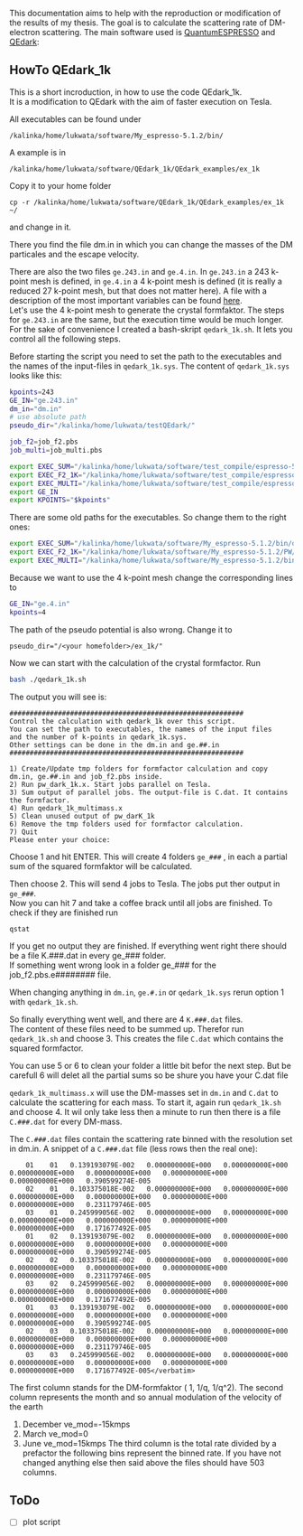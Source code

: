 
This documentation aims to help with the reproduction or modification of the results of my thesis. The goal is to calculate the scattering rate of DM-electron scattering. The main software used is <a href="http://www.quantum-espresso.org/" title="qe">QuantumESPRESSO</a> and <a href="https://github.com/adrian-soto/QEdark_repo" title="qedark">QEdark</a>:

## HowTo QEdark_1k

This is a short incroduction, in how to use the code QEdark_1k.  
It is a modification to QEdark with the aim of faster execution on Tesla.

All executables can be found under

    /kalinka/home/lukwata/software/My_espresso-5.1.2/bin/

A example is in

    /kalinka/home/lukwata/software/QEdark_1k/QEdark_examples/ex_1k

Copy it to your home folder

    cp -r /kalinka/home/lukwata/software/QEdark_1k/QEdark_examples/ex_1k ~/

and change in it.

There you find the file dm.in in which you can change the masses of the DM particales and the escape velocity.

There are also the two files `ge.243.in` and `ge.4.in`. In `ge.243.in` a 243 k-point mesh is defined, in `ge.4.in` a 4 k-point mesh is defined (it is really a reduced 27 k-point mesh, but that does not matter here).
A file with a description of the most important variables can be found [here](./input-description.pdf).   
Let's use the 4 k-point mesh to generate the crystal formfaktor. The steps for `ge.243.in` are the same, but the execution time would be much longer.
For the sake of convenience I created a bash-skript `qedark_1k.sh`.
It lets you control all the following steps.

Before starting the script you need to set the path to the executables and the names of the input-files in `qedark_1k.sys`.
The content of `qedark_1k.sys` looks like this:
```bash
kpoints=243
GE_IN="ge.243.in"
dm_in="dm.in"
# use absolute path
pseudo_dir="/kalinka/home/lukwata/testQEdark/"

job_f2=job_f2.pbs
job_multi=job_multi.pbs

export EXEC_SUM="/kalinka/home/lukwata/software/test_compile/espresso-5.1.2/bin/qedark_1k_sum.x"
export EXEC_F2_1K="/kalinka/home/lukwata/software/test_compile/espresso-5.1.2/PW/src/pw_dark_1k.x"
export EXEC_MULTI="/kalinka/home/lukwata/software/test_compile/espresso-5.1.2/bin/qedark_1k_multimass.x"
export GE_IN
export KPOINTS="$kpoints"
```

There are some old paths for the executables. So change them to the right ones:

```bash
export EXEC_SUM="/kalinka/home/lukwata/software/My_espresso-5.1.2/bin/qedark_1k_sum.x"
export EXEC_F2_1K="/kalinka/home/lukwata/software/My_espresso-5.1.2/PW/src/pw_dark_1k.x"
export EXEC_MULTI="/kalinka/home/lukwata/software/My_espresso-5.1.2/bin/qedark_1k_multi.x"
```

Because we want to use the 4 k-point mesh change the corresponding lines to
```bash
GE_IN="ge.4.in"
kpoints=4
```

The path of the pseudo potential is also wrong. Change it to

    pseudo_dir="/<your homefolder>/ex_1k/"

Now we can start with the calculation of the crystal formfactor. Run
```bash
bash ./qedark_1k.sh
```

The output you will see is:
```
##########################################################
Control the calculation with qedark_1k over this script.
You can set the path to executables, the names of the input files
and the number of k-points in qedark_1k.sys.
Other settings can be done in the dm.in and ge.##.in
##########################################################

1) Create/Update tmp folders for formfactor calculation and copy dm.in, ge.##.in and job_f2.pbs inside.
2) Run pw_dark_1k.x. Start jobs parallel on Tesla.
3) Sum output of parallel jobs. The output-file is C.dat. It contains the formfactor.
4) Run qedark_1k_multimass.x
5) Clean unused output of pw_darK_1k
6) Remove the tmp folders used for formfactor calculation.
7) Quit
Please enter your choice:
```

Choose 1 and hit ENTER. This will create 4 folders `ge_###` , in each a partial sum of the squared formfaktor will be calculated.

Then choose 2. This will send 4 jobs to Tesla. The jobs put ther output in `ge_###`.  
Now you can hit 7 and take a coffee brack until all jobs are finished. To check if they are finished run

    qstat

If you get no output they are finished. If everything went right there should be a file K.###.dat in every ge_### folder.  
If something went wrong look in a folder ge_### for the job_f2.pbs.e######## file.

When changing anything in `dm.in`, `ge.#.in` or `qedark_1k.sys` rerun option 1 with `qedark_1k.sh`.

So finally everything went well, and there are 4 `K.###.dat` files.  
The content of these files need to be summed up.
Therefor run `qedark_1k.sh` and choose 3.
This creates the file `C.dat` which contains the squared formfactor.

You can use 5 or 6 to clean your folder a little bit befor the next step.
But be carefull 6 will delet all the partial sums so be shure you have your C.dat file

`qedark_1k_multimass.x` will use the DM-masses set in `dm.in` and `C.dat` to calculate the scattering for each mass.
To start it, again run `qedark_1k.sh` and choose 4.
It wil only take less then a minute to run then there is a file
`C.###.dat` for every DM-mass.

The `C.###.dat` files contain the scattering rate binned with the resolution set in dm.in.
A snippet of a `C.###.dat` file (less rows then the real one):
```
    01    01   0.139193079E-002   0.000000000E+000   0.000000000E+000   0.000000000E+000   0.000000000E+000   0.000000000E+000   0.000000000E+000   0.390599274E-005
    02    01   0.103375018E-002   0.000000000E+000   0.000000000E+000   0.000000000E+000   0.000000000E+000   0.000000000E+000   0.000000000E+000   0.231179746E-005
    03    01   0.245999056E-002   0.000000000E+000   0.000000000E+000   0.000000000E+000   0.000000000E+000   0.000000000E+000   0.000000000E+000   0.171677492E-005
    01    02   0.139193079E-002   0.000000000E+000   0.000000000E+000   0.000000000E+000   0.000000000E+000   0.000000000E+000   0.000000000E+000   0.390599274E-005
    02    02   0.103375018E-002   0.000000000E+000   0.000000000E+000   0.000000000E+000   0.000000000E+000   0.000000000E+000   0.000000000E+000   0.231179746E-005
    03    02   0.245999056E-002   0.000000000E+000   0.000000000E+000   0.000000000E+000   0.000000000E+000   0.000000000E+000   0.000000000E+000   0.171677492E-005
    01    03   0.139193079E-002   0.000000000E+000   0.000000000E+000   0.000000000E+000   0.000000000E+000   0.000000000E+000   0.000000000E+000   0.390599274E-005
    02    03   0.103375018E-002   0.000000000E+000   0.000000000E+000   0.000000000E+000   0.000000000E+000   0.000000000E+000   0.000000000E+000   0.231179746E-005
    03    03   0.245999056E-002   0.000000000E+000   0.000000000E+000   0.000000000E+000   0.000000000E+000   0.000000000E+000   0.000000000E+000   0.171677492E-005</verbatim>
```

The first column stands for the DM-formfaktor ( 1, 1/q, 1/q^2).
The second column represents the month and so annual modulation of the velocity of the earth
1. December ve_mod=-15kmps
2. March ve_mod=0
3. June ve_mod=15kmps
The third column is the total rate divided by a prefactor the following bins represent the binned rate.
If you have not changed anything else then said above the files should have 503 columns.

## ToDo
- [ ] plot script
